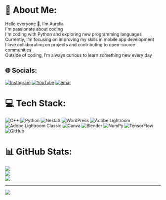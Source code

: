 # 💫 About Me:
Hello everyone 👋,  I’m Aurelia<br>I'm passionate about coding<br>I'm coding with Python and exploring new programming languages<br>Currently, I’m focusing on improving my skills in mobile app development<br>I love collaborating on projects and contributing to open-source communities<br>Outside of coding, I’m always curious to learn something new every day


## 🌐 Socials:
[![Instagram](https://img.shields.io/badge/Instagram-%23E4405F.svg?logo=Instagram&logoColor=white)](https://instagram.com/https://www.instagram.com/aurelianostalgic/) [![YouTube](https://img.shields.io/badge/YouTube-%23FF0000.svg?logo=YouTube&logoColor=white)](https://youtube.com/@https://www.youtube.com/@aureliachr) [![email](https://img.shields.io/badge/Email-D14836?logo=gmail&logoColor=white)](mailto:aureliachristabel77@gmail.com) 

# 💻 Tech Stack:
![C++](https://img.shields.io/badge/c++-%2300599C.svg?style=for-the-badge&logo=c%2B%2B&logoColor=white) ![Python](https://img.shields.io/badge/python-3670A0?style=for-the-badge&logo=python&logoColor=ffdd54) ![NestJS](https://img.shields.io/badge/nestjs-%23E0234E.svg?style=for-the-badge&logo=nestjs&logoColor=white) ![WordPress](https://img.shields.io/badge/WordPress-%23117AC9.svg?style=for-the-badge&logo=WordPress&logoColor=white) ![Adobe Lightroom](https://img.shields.io/badge/Adobe%20Lightroom-31A8FF.svg?style=for-the-badge&logo=Adobe%20Lightroom&logoColor=white) ![Adobe Lightroom Classic](https://img.shields.io/badge/Adobe%20Lightroom%20Classic-31A8FF.svg?style=for-the-badge&logo=Adobe%20Lightroom%20Classic&logoColor=white) ![Canva](https://img.shields.io/badge/Canva-%2300C4CC.svg?style=for-the-badge&logo=Canva&logoColor=white) ![Blender](https://img.shields.io/badge/blender-%23F5792A.svg?style=for-the-badge&logo=blender&logoColor=white) ![NumPy](https://img.shields.io/badge/numpy-%23013243.svg?style=for-the-badge&logo=numpy&logoColor=white) ![TensorFlow](https://img.shields.io/badge/TensorFlow-%23FF6F00.svg?style=for-the-badge&logo=TensorFlow&logoColor=white) ![GitHub](https://img.shields.io/badge/github-%23121011.svg?style=for-the-badge&logo=github&logoColor=white)
# 📊 GitHub Stats:
![](https://github-readme-stats.vercel.app/api?username=aurel27525&theme=rose&hide_border=false&include_all_commits=false&count_private=false)<br/>
![](https://nirzak-streak-stats.vercel.app/?user=aurel27525&theme=rose&hide_border=false)<br/>
![](https://github-readme-stats.vercel.app/api/top-langs/?username=aurel27525&theme=rose&hide_border=false&include_all_commits=false&count_private=false&layout=compact)

---
[![](https://visitcount.itsvg.in/api?id=aurel27525&icon=0&color=0)](https://visitcount.itsvg.in)

<!-- Proudly created with GPRM ( https://gprm.itsvg.in ) -->
